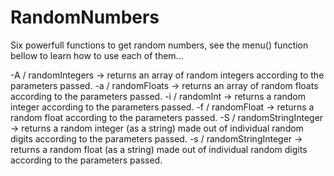 # RandomNumbers

Six powerfull functions to get random numbers, see the menu() function bellow to learn how to use each of them...

-A / randomIntegers -> returns an array of random integers according to the parameters passed.
-a / randomFloats -> returns an array of random floats according to the parameters passed.
-i / randomInt -> returns a random integer according to the parameters passed.
-f / randomFloat -> returns a random float according to the parameters passed.
-S / randomStringInteger -> returns a random integer (as a string) made out of individual random digits according to the parameters passed.
-s / randomStringInteger -> returns a random float (as a string) made out of individual random digits according to the parameters passed.
